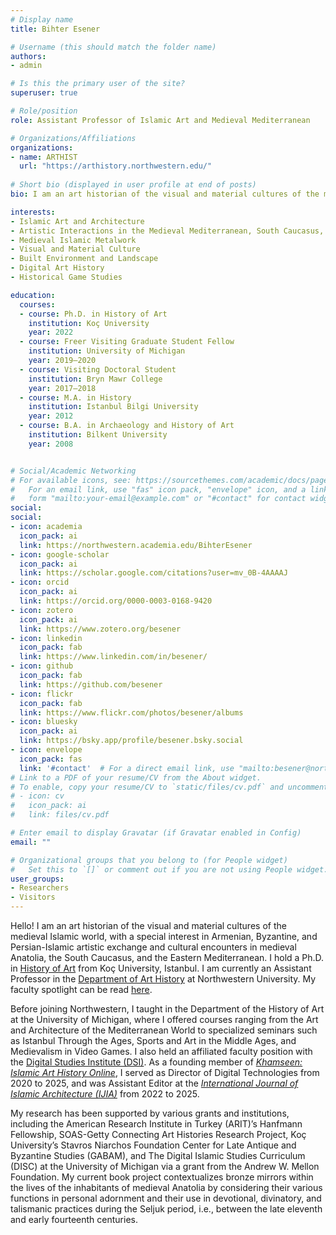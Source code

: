 ```yaml
---
# Display name
title: Bihter Esener

# Username (this should match the folder name)
authors:
- admin

# Is this the primary user of the site?
superuser: true

# Role/position
role: Assistant Professor of Islamic Art and Medieval Mediterranean

# Organizations/Affiliations
organizations:
- name: ARTHIST
  url: "https://arthistory.northwestern.edu/"
  
# Short bio (displayed in user profile at end of posts)
bio: I am an art historian of the visual and material cultures of the medieval Islamic world, with a special interest in Armenian, Byzantine, and Persian-Islamic artistic exchange and cultural encounters in medieval Anatolia, the South Caucasus, and the Eastern Mediterranean. I teach Islamic art and medieval Mediterranean in the [Department of Art History](https://arthistory.northwestern.edu) at Northwestern University. My research interests encompass the collection and display of Islamic art in the modern period, sports history, environmental studies, digital art history, and historical game studies.

interests:
- Islamic Art and Architecture
- Artistic Interactions in the Medieval Mediterranean, South Caucasus, and Anatolia
- Medieval Islamic Metalwork
- Visual and Material Culture
- Built Environment and Landscape
- Digital Art History
- Historical Game Studies

education:
  courses:
  - course: Ph.D. in History of Art
    institution: Koç University
    year: 2022
  - course: Freer Visiting Graduate Student Fellow
    institution: University of Michigan
    year: 2019–2020
  - course: Visiting Doctoral Student
    institution: Bryn Mawr College
    year: 2017–2018
  - course: M.A. in History
    institution: Istanbul Bilgi University
    year: 2012
  - course: B.A. in Archaeology and History of Art
    institution: Bilkent University
    year: 2008


# Social/Academic Networking
# For available icons, see: https://sourcethemes.com/academic/docs/page-builder/#icons
#   For an email link, use "fas" icon pack, "envelope" icon, and a link in the
#   form "mailto:your-email@example.com" or "#contact" for contact widget.
social:
social:
- icon: academia
  icon_pack: ai
  link: https://northwestern.academia.edu/BihterEsener
- icon: google-scholar
  icon_pack: ai
  link: https://scholar.google.com/citations?user=mv_0B-4AAAAJ
- icon: orcid
  icon_pack: ai
  link: https://orcid.org/0000-0003-0168-9420
- icon: zotero
  icon_pack: ai
  link: https://www.zotero.org/besener
- icon: linkedin
  icon_pack: fab
  link: https://www.linkedin.com/in/besener/
- icon: github
  icon_pack: fab
  link: https://github.com/besener
- icon: flickr
  icon_pack: fab
  link: https://www.flickr.com/photos/besener/albums
- icon: bluesky
  icon_pack: ai
  link: https://bsky.app/profile/besener.bsky.social
- icon: envelope
  icon_pack: fas
  link: '#contact'  # For a direct email link, use "mailto:besener@northwestern.edu"
# Link to a PDF of your resume/CV from the About widget.
# To enable, copy your resume/CV to `static/files/cv.pdf` and uncomment the lines below.
# - icon: cv
#   icon_pack: ai
#   link: files/cv.pdf

# Enter email to display Gravatar (if Gravatar enabled in Config)
email: ""

# Organizational groups that you belong to (for People widget)
#   Set this to `[]` or comment out if you are not using People widget.
user_groups:
- Researchers
- Visitors
---
```


Hello! I am an art historian of the visual and material cultures of the medieval Islamic world, with a special interest in Armenian, Byzantine, and Persian-Islamic artistic exchange and cultural encounters in medieval Anatolia, the South Caucasus, and the Eastern Mediterranean. I hold a Ph.D. in [History of Art](https://gsssh.ku.edu.tr/en/departments/archaeology-and-history-of-art/) from Koç University, Istanbul. I am currently an Assistant Professor in the [Department of Art History](https://arthistory.northwestern.edu) at Northwestern University. My faculty spotlight can be read [here](https://arthistory.northwestern.edu/people/faculty-spotlight/bihter-esener.html).

Before joining Northwestern, I taught in the Department of the History of Art at the University of Michigan, where I offered courses ranging from the Art and Architecture of the Mediterranean World to specialized seminars such as Istanbul Through the Ages, Sports and Art in the Middle Ages, and Medievalism in Video Games. I also held an affiliated faculty position with the [Digital Studies Institute (DSI)](https://www.digitalstudies.umich.edu/). As a founding member of [*Khamseen: Islamic Art History Online*](https://sites.lsa.umich.edu/khamseen/), I served as Director of Digital Technologies from 2020 to 2025, and was Assistant Editor at the [*International Journal of Islamic Architecture (IJIA)*](https://www.intellectbooks.com/international-journal-of-islamic-architecture) from 2022 to 2025. 

My research has been supported by various grants and institutions, including the American Research Institute in Turkey (ARIT)’s Hanfmann Fellowship, SOAS-Getty Connecting Art Histories Research Project, Koç University’s Stavros Niarchos Foundation Center for Late Antique and Byzantine Studies (GABAM), and The Digital Islamic Studies Curriculum (DISC) at the University of Michigan via a grant from the Andrew W. Mellon Foundation. My current book project contextualizes bronze mirrors within the lives of the inhabitants of medieval Anatolia by considering their various functions in personal adornment and their use in devotional, divinatory, and talismanic practices during the Seljuk period, i.e., between the late eleventh and early fourteenth centuries. 
